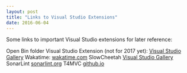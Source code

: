 ```yaml
---
layout: post
title: "Links to Visual Studio Extensions"
date: 2016-06-04
---
```

<p>
Some links to important Visual Studio extensions for later reference:

Open Bin folder Visual Studio Extension (not for 2017 yet): [Visual Studio Gallery](https://visualstudiogallery.msdn.microsoft.com/d7c10a53-b3d9-4e8d-9538-88d452da6c07)
Wakatime: [wakatime.com](https://wakatime.com/)
SlowCheetah [Visual Studio Gallery](https://visualstudiogallery.msdn.microsoft.com/69023d00-a4f9-4a34-a6cd-7e854ba318b5)
SonarLint [sonarlint.org](http://www.sonarlint.org/visualstudio/)
T4MVC [github.io](http://bennor.github.io/AutoT4MVC/)
</p>
